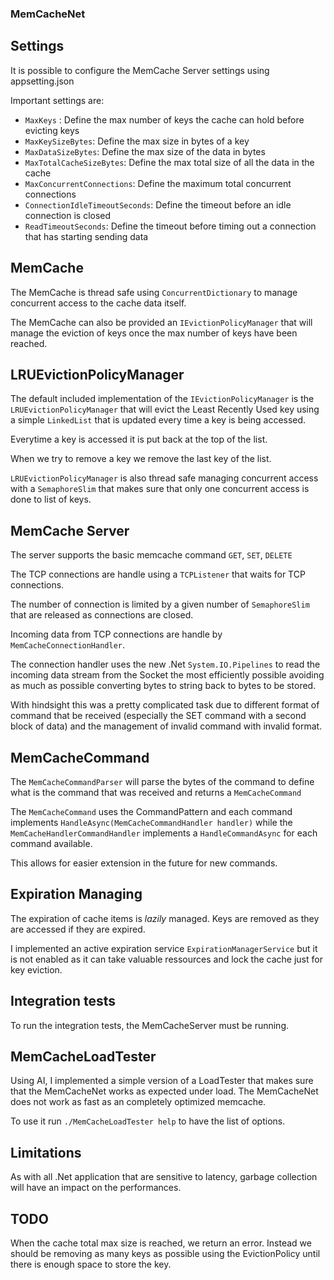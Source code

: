 ### MemCacheNet

## Settings

It is possible to configure the MemCache Server settings using appsetting.json

Important settings are:

- `MaxKeys` : Define the max number of keys the cache can hold before evicting keys
- `MaxKeySizeBytes`: Define the max size in bytes of a key
- `MaxDataSizeBytes`: Define the max size of the data in bytes
- `MaxTotalCacheSizeBytes`: Define the max total size of all the data in the cache
- `MaxConcurrentConnections`: Define the maximum total concurrent connections
- `ConnectionIdleTimeoutSeconds`: Define the timeout before an idle connection is closed
- `ReadTimeoutSeconds`: Define the timeout before timing out a connection that has starting sending data


## MemCache


The MemCache is thread safe using `ConcurrentDictionary` to manage concurrent access to the cache data itself.

The MemCache can also be provided an `IEvictionPolicyManager` that will manage the eviction of keys once the max number of keys have been reached.

## LRUEvictionPolicyManager

The default included implementation of the `IEvictionPolicyManager` is the `LRUEvictionPolicyManager` that will evict the Least Recently Used key using a simple `LinkedList` that is updated every time a key is being accessed.

Everytime a key is accessed it is put back at the top of the list.

When we try to remove a key we remove the last key of the list.

`LRUEvictionPolicyManager` is also thread safe managing concurrent access with a `SemaphoreSlim` that makes sure that only one concurrent access is done to list of keys.


## MemCache Server

The server supports the basic memcache command `GET`, `SET`, `DELETE` 

The TCP connections are handle using a `TCPListener` that waits for TCP connections.

The number of connection is limited by a given number of `SemaphoreSlim` that are released as connections are closed.

Incoming data from TCP connections are handle by `MemCacheConnectionHandler`. 

The connection handler uses the new .Net `System.IO.Pipelines` to read the incoming data stream from the Socket the most efficiently possible avoiding as much as possible converting bytes to string back to bytes to be stored.

With hindsight this was a pretty complicated task due to different format of command that be received (especially the SET command with a second block of data) and the management of invalid command with invalid format.


## MemCacheCommand

The `MemCacheCommandParser` will parse the bytes of the command to define what is the command that was received and returns a `MemCacheCommand`

The `MemCacheCommand` uses the CommandPattern and each command implements `HandleAsync(MemCacheCommandHandler handler)` while the `MemCacheHandlerCommandHandler`  implements a `HandleCommandAsync` for each command available.

This allows for easier extension in the future for new commands.


## Expiration Managing

The expiration of cache items is *lazily* managed. Keys are removed as they are accessed if they are expired.

I implemented an active expiration service `ExpirationManagerService` but it is not enabled as it can take valuable ressources and lock the cache just for key eviction.

## Integration tests

To run the integration tests, the MemCacheServer must be running.

## MemCacheLoadTester

Using AI, I implemented a simple version of a LoadTester that makes sure that the MemCacheNet works as expected under load. The MemCacheNet does not work as fast as an completely optimized memcache.

To use it run `./MemCacheLoadTester help` to have the list of options.

## Limitations

As with all .Net application that are sensitive to latency, garbage collection will have an impact on the performances.

## TODO

When the cache total max size is reached, we return an error. Instead we should be removing as many keys as possible using the EvictionPolicy until there is enough space to store the key.